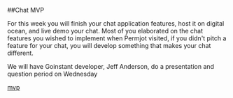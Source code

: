 ##Chat MVP

For this week you will finish your chat application features, host it on digital ocean, and live demo your chat. Most of you elaborated on the chat features you wished to implement when Permjot visited, if you didn't pitch a feature for your chat, you will develop something that makes your chat different.

We will have Goinstant developer, Jeff Anderson, do a presentation and question period on Wednesday

[mvp](../../product/mvp/README.md)
